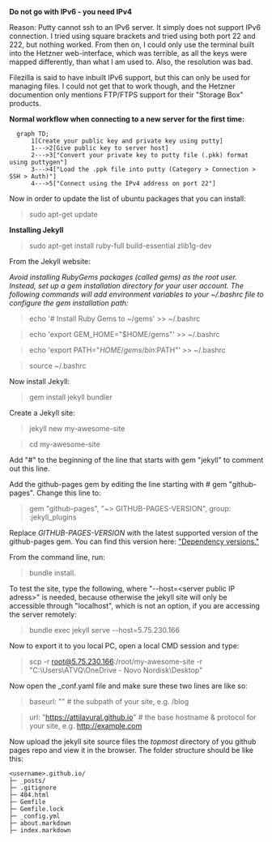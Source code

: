 **Do not go with IPv6 - you need IPv4**

Reason: Putty cannot ssh to an IPv6 server. It simply does not support IPv6 connection. I tried using square brackets and tried using both port 22 and 222, but nothing worked. From then on, I could only use the terminal built into the Hetzner web-interface, which was terrible, as all the keys were mapped differently, than what I am used to. Also, the resolution was bad.

Filezilla is said to have inbuilt IPv6 support, but this can only be used for managing files. I could not get that to work though, and the Hetzner documention only mentions FTP/FTPS support for their "Storage Box" products.

**Normal workflow when connecting to a new server for the first time:**

```mermaid
  graph TD;
      1[Create your public key and private key using putty]
      1--->2[Give public key to server host]
      2--->3["Convert your private key to putty file (.pkk) format using puttygen"]
      3--->4["Load the .ppk file into putty (Category > Connection > SSH > Auth)"]
      4--->5["Connect using the IPv4 address on port 22"]
```
Now in order to update the list of ubuntu packages that you can install:

> sudo apt-get update

**Installing Jekyll**

> sudo apt-get install ruby-full build-essential zlib1g-dev

From the Jekyll website:

*Avoid installing RubyGems packages (called gems) as the root user. Instead, set up a gem installation directory for your user account. The following commands will add environment variables to your ~/.bashrc file to configure the gem installation path:*

> echo '# Install Ruby Gems to ~/gems' >> ~/.bashrc

> echo 'export GEM_HOME="$HOME/gems"' >> ~/.bashrc

> echo 'export PATH="$HOME/gems/bin:$PATH"' >> ~/.bashrc

> source ~/.bashrc

Now install Jekyll: 

> gem install jekyll bundler

Create a Jekyll site:

> jekyll new my-awesome-site

> cd my-awesome-site

Add "#" to the beginning of the line that starts with gem "jekyll" to comment out this line.

Add the github-pages gem by editing the line starting with # gem "github-pages". Change this line to:
> gem "github-pages", "~> GITHUB-PAGES-VERSION", group: :jekyll_plugins

Replace *GITHUB-PAGES-VERSION* with the latest supported version of the github-pages gem. You can find this version here: ["Dependency versions."](https://pages.github.com/versions/)

From the command line, run: 
> bundle install.

To test the site, type the following, where "--host=\<server public IP adress\>" is needed, because otherwise the jekyll site will only be accessible through "localhost", which is not an option, if you are accessing the server remotely:
> bundle exec jekyll serve --host=5.75.230.166

Now to export it to you local PC, open a local CMD session and type:
> scp -r root@5.75.230.166:/root/my-awesome-site -r "C:\Users\ATVQ\OneDrive - Novo Nordisk\Desktop"

Now open the \_conf.yaml file and make sure these two lines are like so:
> baseurl: "" # the subpath of your site, e.g. /blog

> url: "https://attilavural.github.io" # the base hostname & protocol for your site, e.g. http://example.com

Now upload the jekyll site source files the *topmost* directory of you github pages repo and view it in the browser. The folder structure should be like this:
```
<username>.github.io/
├─ _posts/
├─ .gitignore
├─ 404.html
├─ Gemfile
├─ Gemfile.lock
├─ _config.yml
├─ about.markdown
├─ index.markdown
```
